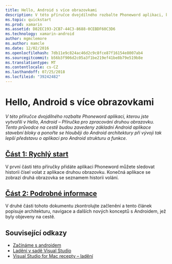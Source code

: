 ```yaml
---
title: Hello, Android s více obrazovkami
description: V této příručce dvojdílného rozbalte Phoneword aplikaci, kterou jste vytvořili v Hello, Android – Příručka pro zpracování druhou obrazovku. Tento průvodce na cestě budou zavedeny základní Android aplikace stavební bloky a ponořte se hlouběji do Android architektury při vývoji tak lepší představu o aplikaci pro Android strukturu a funkce.
ms.topic: quickstart
ms.prod: xamarin
ms.assetid: D82EC193-2CB7-44C3-8688-0CEBDF60C3D6
ms.technology: xamarin-android
author: mgmclemore
ms.author: mamcle
ms.date: 12/02/2016
ms.openlocfilehash: 7db11e9c824ac46d2c9c8fce87f16154e8007ab4
ms.sourcegitcommit: b56b3f906d2c05a3f1be219ef41be8b79e519b8e
ms.translationtype: MT
ms.contentlocale: cs-CZ
ms.lasthandoff: 07/25/2018
ms.locfileid: "39242482"
---
```

# <a name="hello-android-multiscreen"></a>Hello, Android s více obrazovkami

_V této příručce dvojdílného rozbalte Phoneword aplikaci, kterou jste vytvořili v Hello, Android – Příručka pro zpracování druhou obrazovku. Tento průvodce na cestě budou zavedeny základní Android aplikace stavební bloky a ponořte se hlouběji do Android architektury při vývoji tak lepší představu o aplikaci pro Android strukturu a funkce._

##  <a name="part-1-quickstartandroidget-startedhello-android-multiscreenhello-android-multiscreen-quickstartmd"></a>[Část 1: Rychlý start](~/android/get-started/hello-android-multiscreen/hello-android-multiscreen-quickstart.md)

V první části této příručky přidáte aplikaci Phoneword můžete sledovat historii čísel volat z aplikace druhou obrazovku. Konečná aplikace se zobrazí druhá obrazovka se seznamem historii volání.

##  <a name="part-2-deep-diveandroidget-startedhello-android-multiscreenhello-android-multiscreen-deepdivemd"></a>[Část 2: Podrobné informace](~/android/get-started/hello-android-multiscreen/hello-android-multiscreen-deepdive.md)

V druhé části tohoto dokumentu zkontrolujte začlenění a tento článek popisuje architekturu, navigace a dalších nových konceptů s Androidem, jež byly objeveny na cestě.


## <a name="related-links"></a>Související odkazy

- [Začínáme s androidem](http://developer.android.com/training/index.html)
- [Ladění v sadě Visual Studio](https://docs.microsoft.com/visualstudio/debugger/)
- [Visual Studio for Mac recepty – ladění](https://github.com/xamarin/recipes/tree/master/Recipes/cross-platform/ide/debugging)
